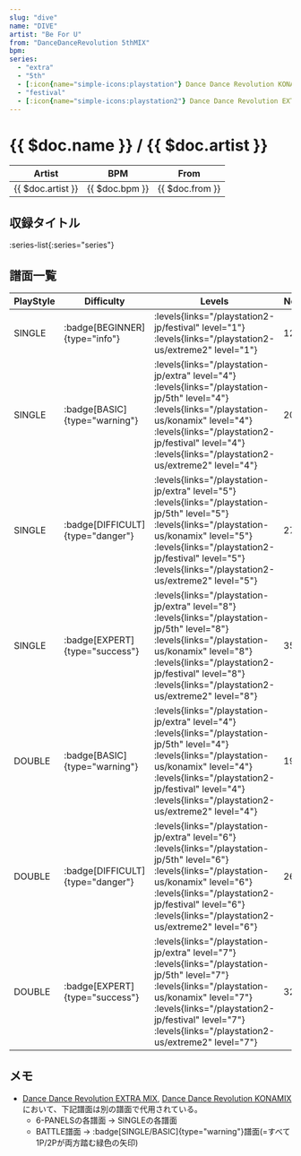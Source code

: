 ```yaml
---
slug: "dive"
name: "DIVE"
artist: "Be For U"
from: "DanceDanceRevolution 5thMIX"
bpm: 
series:
  - "extra"
  - "5th"
  - [:icon{name="simple-icons:playstation"} Dance Dance Revolution KONAMIX :icon{name="flag:us-4x3"}](/playstation-us/konamix)
  - "festival"
  - [:icon{name="simple-icons:playstation2"} Dance Dance Revolution EXTREME 2 :icon{name="flag:us-4x3"}](/playstation2-us/extreme2)
---
```


# {{ $doc.name }} / {{ $doc.artist }}

|Artist|BPM|From|
|------|---|----|
|{{ $doc.artist }}|{{ $doc.bpm }}|{{ $doc.from }}|

## 収録タイトル

:series-list{:series="series"}

## 譜面一覧

|PlayStyle|Difficulty|Levels|Notes|Movie|
|---------|----------|------|-----|-----|
|SINGLE| :badge[BEGINNER]{type="info"}|<div class="field is-grouped is-grouped-multiline"> :levels{links="/playstation2-jp/festival" level="1"}  :levels{links="/playstation2-us/extreme2" level="1"}</div>|122/0||
|SINGLE| :badge[BASIC]{type="warning"}|<div class="field is-grouped is-grouped-multiline"> :levels{links="/playstation-jp/extra" level="4"} :levels{links="/playstation-jp/5th" level="4"} :levels{links="/playstation-us/konamix" level="4"} :levels{links="/playstation2-jp/festival" level="4"}  :levels{links="/playstation2-us/extreme2" level="4"}</div>|204/0||
|SINGLE| :badge[DIFFICULT]{type="danger"}|<div class="field is-grouped is-grouped-multiline"> :levels{links="/playstation-jp/extra" level="5"} :levels{links="/playstation-jp/5th" level="5"} :levels{links="/playstation-us/konamix" level="5"} :levels{links="/playstation2-jp/festival" level="5"}  :levels{links="/playstation2-us/extreme2" level="5"}</div>|272/0||
|SINGLE| :badge[EXPERT]{type="success"}|<div class="field is-grouped is-grouped-multiline"> :levels{links="/playstation-jp/extra" level="8"} :levels{links="/playstation-jp/5th" level="8"} :levels{links="/playstation-us/konamix" level="8"} :levels{links="/playstation2-jp/festival" level="8"}  :levels{links="/playstation2-us/extreme2" level="8"}</div>|354/0||
|DOUBLE| :badge[BASIC]{type="warning"}|<div class="field is-grouped is-grouped-multiline"> :levels{links="/playstation-jp/extra" level="4"} :levels{links="/playstation-jp/5th" level="4"} :levels{links="/playstation-us/konamix" level="4"} :levels{links="/playstation2-jp/festival" level="4"}  :levels{links="/playstation2-us/extreme2" level="4"}</div>|191/0||
|DOUBLE| :badge[DIFFICULT]{type="danger"}|<div class="field is-grouped is-grouped-multiline"> :levels{links="/playstation-jp/extra" level="6"} :levels{links="/playstation-jp/5th" level="6"} :levels{links="/playstation-us/konamix" level="6"} :levels{links="/playstation2-jp/festival" level="6"}  :levels{links="/playstation2-us/extreme2" level="6"}</div>|268/0||
|DOUBLE| :badge[EXPERT]{type="success"}|<div class="field is-grouped is-grouped-multiline"> :levels{links="/playstation-jp/extra" level="7"} :levels{links="/playstation-jp/5th" level="7"} :levels{links="/playstation-us/konamix" level="7"} :levels{links="/playstation2-jp/festival" level="7"}  :levels{links="/playstation2-us/extreme2" level="7"}</div>|322/0||

## メモ

- [Dance Dance Revolution EXTRA MIX](/playstation-jp/extra), [Dance Dance Revolution KONAMIX](/playstation-us/konamix)において、下記譜面は別の譜面で代用されている。
  - 6-PANELSの各譜面 → SINGLEの各譜面
  - BATTLE譜面 → :badge[SINGLE/BASIC]{type="warning"}譜面(=すべて1P/2Pが両方踏む緑色の矢印)
